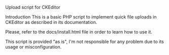 Upload script for CKEditor

Introduction
This is a basic PHP script to implement quick file uploads in CKEditor as described in its documentation.

Please, refer to the docs/install.html file in order to learn how to use it.

This script is provided "as is", I'm not responsible for any problem due to its usage or misconfiguration.

